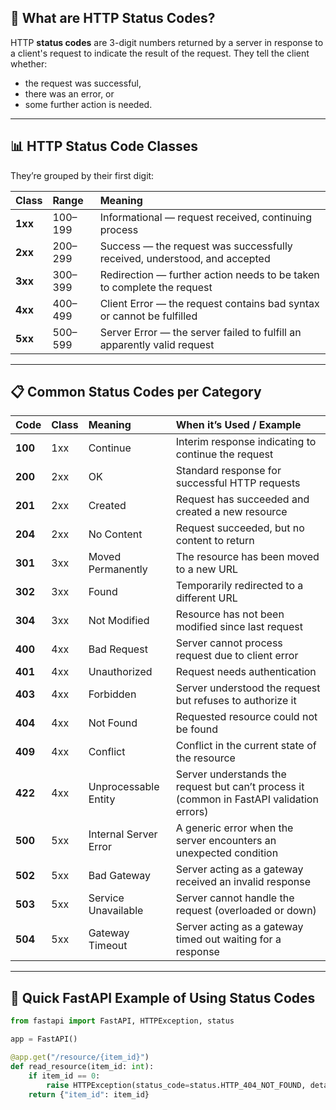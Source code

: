 ## 📖 What are HTTP Status Codes?

HTTP **status codes** are 3-digit numbers returned by a server in response to a client's request to indicate the result of the request. They tell the client whether:

* the request was successful,
* there was an error, or
* some further action is needed.

---

## 📊 HTTP Status Code Classes

They’re grouped by their first digit:

| Class   | Range   | Meaning                                                                   |
| :------ | :------ | :------------------------------------------------------------------------ |
| **1xx** | 100–199 | Informational — request received, continuing process                      |
| **2xx** | 200–299 | Success — the request was successfully received, understood, and accepted |
| **3xx** | 300–399 | Redirection — further action needs to be taken to complete the request    |
| **4xx** | 400–499 | Client Error — the request contains bad syntax or cannot be fulfilled     |
| **5xx** | 500–599 | Server Error — the server failed to fulfill an apparently valid request   |

---

## 📋 Common Status Codes per Category

| Code    | Class | Meaning               | When it’s Used / Example                                                                  |
| :------ | :---- | :-------------------- | :---------------------------------------------------------------------------------------- |
| **100** | 1xx   | Continue              | Interim response indicating to continue the request                                       |
| **200** | 2xx   | OK                    | Standard response for successful HTTP requests                                            |
| **201** | 2xx   | Created               | Request has succeeded and created a new resource                                          |
| **204** | 2xx   | No Content            | Request succeeded, but no content to return                                               |
| **301** | 3xx   | Moved Permanently     | The resource has been moved to a new URL                                                  |
| **302** | 3xx   | Found                 | Temporarily redirected to a different URL                                                 |
| **304** | 3xx   | Not Modified          | Resource has not been modified since last request                                         |
| **400** | 4xx   | Bad Request           | Server cannot process request due to client error                                         |
| **401** | 4xx   | Unauthorized          | Request needs authentication                                                              |
| **403** | 4xx   | Forbidden             | Server understood the request but refuses to authorize it                                 |
| **404** | 4xx   | Not Found             | Requested resource could not be found                                                     |
| **409** | 4xx   | Conflict              | Conflict in the current state of the resource                                             |
| **422** | 4xx   | Unprocessable Entity  | Server understands the request but can’t process it (common in FastAPI validation errors) |
| **500** | 5xx   | Internal Server Error | A generic error when the server encounters an unexpected condition                        |
| **502** | 5xx   | Bad Gateway           | Server acting as a gateway received an invalid response                                   |
| **503** | 5xx   | Service Unavailable   | Server cannot handle the request (overloaded or down)                                     |
| **504** | 5xx   | Gateway Timeout       | Server acting as a gateway timed out waiting for a response                               |

---

## 📌 Quick FastAPI Example of Using Status Codes

```python
from fastapi import FastAPI, HTTPException, status

app = FastAPI()

@app.get("/resource/{item_id}")
def read_resource(item_id: int):
    if item_id == 0:
        raise HTTPException(status_code=status.HTTP_404_NOT_FOUND, detail="Item not found")
    return {"item_id": item_id}
```
